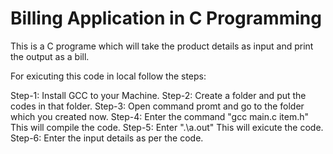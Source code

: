 # Billing Application in C Programming

This is a C programe which will take the product details as input and print the output as a bill. 

For exicuting this code in local follow the steps:

 Step-1: Install GCC to your Machine. 
 Step-2: Create a folder and put the codes in that folder.
 Step-3: Open command promt and go to the folder which you created now.
 Step-4: Enter the command "gcc main.c item.h"  This will compile the code. 
 Step-5: Enter ".\a.out"  This will exicute the code. 
 Step-6: Enter the input details as per the code.
 
 

 

